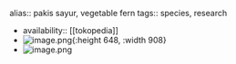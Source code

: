 alias:: pakis sayur, vegetable fern
tags:: species, research

- availability:: [[tokopedia]]
- ![image.png](https://peach-geographical-bat-397.mypinata.cloud/ipfs/QmRM1XK3AMdsfkH6Rwoncj4LSyHjvdD1Kw7uMUBxDqWmbs){:height 648, :width 908}
- ![image.png](https://peach-geographical-bat-397.mypinata.cloud/ipfs/QmUbytvdpNcvZTHztkLEmqHWiorm6cNnpujrvGjTByzf9A)